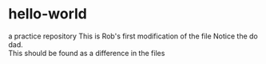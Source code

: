 # hello-world
a practice repository 
This is Rob's first modification of the file
Notice the do dad.  
This should be found as a difference in the files
